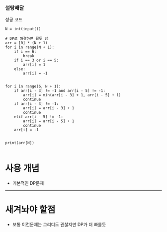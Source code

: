 ### 설탕배달

성공 코드

```
N = int(input())

# DP로 해결하면 될듯 함
arr = [0] * (N + 1)
for i in range(N + 1):
    if i == 6:
        break
    if i == 3 or i == 5:
        arr[i] = 1
    else:
        arr[i] = -1


for i in range(6, N + 1):
    if arr[i - 3] != -1 and arr[i - 5] != -1:
        arr[i] = min(arr[i - 3] + 1, arr[i - 5] + 1)
        continue
    if arr[i - 3] != -1:
        arr[i] = arr[i - 3] + 1
        continue
    elif arr[i - 5] != -1:
        arr[i] = arr[i - 5] + 1
        continue
    arr[i] = -1


print(arr[N])


```

# 사용 개념

-   기본적인 DP문제

---

# 새겨놔야 할점

-   보통 이런문제는 그리디도 괜찮지만 DP가 더 빠를듯
